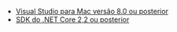 * [Visual Studio para Mac versão 8.0 ou posterior](https://visualstudio.microsoft.com/downloads/)
* [SDK do .NET Core 2,2 ou posterior](https://dotnet.microsoft.com/download/dotnet-core)
